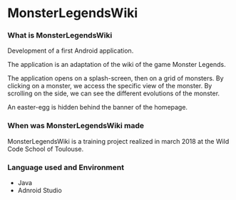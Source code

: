 # MonsterLegendsWiki

### What is MonsterLegendsWiki
Development of a first Android application.

The application is an adaptation of the wiki of the game Monster Legends.

The application opens on a splash-screen, then on a grid of monsters.
By clicking on a monster, we access the specific view of the monster.
By scrolling on the side, we can see the different evolutions of the monster.

An easter-egg is hidden behind the banner of the homepage.

### When was MonsterLegendsWiki made
MonsterLegendsWiki is a training project realized in march 2018 at the Wild Code School of Toulouse.

### Language used and Environment
* Java
* Adnroid Studio
